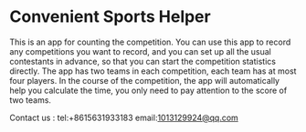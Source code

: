 # Convenient Sports Helper
This is an app for counting the competition.
You can use this app to record any competitions you want to record, and you can set up all the usual contestants in advance, so that you can start the competition statistics directly.
The app has two teams in each competition, each team has at most four players.
In the course of the competition, the app will automatically help you calculate the time, you only need to pay attention to the score of two teams.

Contact us : tel:+8615631933183 email:1013129924@qq.com
